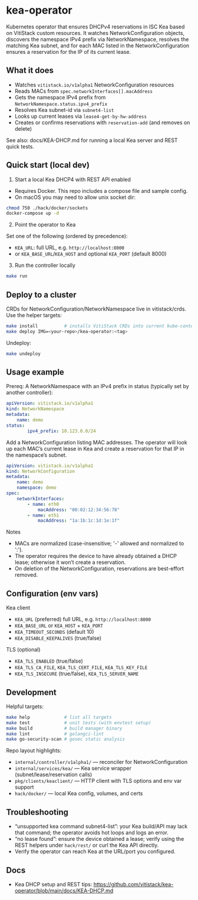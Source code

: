 # kea-operator

Kubernetes operator that ensures DHCPv4 reservations in ISC Kea based on VitiStack custom resources. It watches NetworkConfiguration objects, discovers the namespace IPv4 prefix via NetworkNamespace, resolves the matching Kea subnet, and for each MAC listed in the NetworkConfiguration ensures a reservation for the IP of its current lease.

## What it does

- Watches `vitistack.io/v1alpha1` NetworkConfiguration resources
- Reads MACs from `spec.networkInterfaces[].macAddress`
- Gets the namespace IPv4 prefix from `NetworkNamespace.status.ipv4_prefix`
- Resolves Kea subnet-id via `subnet4-list`
- Looks up current leases via `lease4-get-by-hw-address`
- Creates or confirms reservations with `reservation-add` (and removes on delete)

See also: docs/KEA-DHCP.md for running a local Kea server and REST quick tests.

## Quick start (local dev)

1. Start a local Kea DHCP4 with REST API enabled

- Requires Docker. This repo includes a compose file and sample config.
- On macOS you may need to allow unix socket dir:

```bash
chmod 750 ./hack/docker/sockets
docker-compose up -d
```

2. Point the operator to Kea

Set one of the following (ordered by precedence):

- `KEA_URL`: full URL, e.g. `http://localhost:8000`
- or `KEA_BASE_URL`/`KEA_HOST` and optional `KEA_PORT` (default 8000)

3. Run the controller locally

```bash
make run
```

## Deploy to a cluster

CRDs for NetworkConfiguration/NetworkNamespace live in vitistack/crds. Use the helper targets:

```bash
make install          # installs VitiStack CRDs into current kube-context
make deploy IMG=<your-repo>/kea-operator:<tag>
```

Undeploy:

```bash
make undeploy
```

## Usage example

Prereq: A NetworkNamespace with an IPv4 prefix in status (typically set by another controller):

```yaml
apiVersion: vitistack.io/v1alpha1
kind: NetworkNamespace
metadata:
	name: demo
status:
		ipv4_prefix: 10.123.0.0/24
```

Add a NetworkConfiguration listing MAC addresses. The operator will look up each MAC’s current lease in Kea and create a reservation for that IP in the namespace’s subnet.

```yaml
apiVersion: vitistack.io/v1alpha1
kind: NetworkConfiguration
metadata:
	name: demo
	namespace: demo
spec:
	networkInterfaces:
		- name: eth0
			macAddress: "00:02:12:34:56:78"
		- name: eth1
			macAddress: "1a:1b:1c:1d:1e:1f"
```

Notes

- MACs are normalized (case-insensitive; '-' allowed and normalized to ':').
- The operator requires the device to have already obtained a DHCP lease; otherwise it won’t create a reservation.
- On deletion of the NetworkConfiguration, reservations are best-effort removed.

## Configuration (env vars)

Kea client

- `KEA_URL` (preferred) full URL, e.g. `http://localhost:8000`
- `KEA_BASE_URL` or `KEA_HOST` + `KEA_PORT`
- `KEA_TIMEOUT_SECONDS` (default 10)
- `KEA_DISABLE_KEEPALIVES` (true/false)

TLS (optional)

- `KEA_TLS_ENABLED` (true/false)
- `KEA_TLS_CA_FILE`, `KEA_TLS_CERT_FILE`, `KEA_TLS_KEY_FILE`
- `KEA_TLS_INSECURE` (true/false), `KEA_TLS_SERVER_NAME`

## Development

Helpful targets:

```bash
make help             # list all targets
make test             # unit tests (with envtest setup)
make build            # build manager binary
make lint             # golangci-lint
make go-security-scan # gosec static analysis
```

Repo layout highlights:

- `internal/controller/v1alpha1/` — reconciler for NetworkConfiguration
- `internal/services/kea/` — Kea service wrapper (subnet/lease/reservation calls)
- `pkg/clients/keaclient/` — HTTP client with TLS options and env var support
- `hack/docker/` — local Kea config, volumes, and certs

## Troubleshooting

- “unsupported kea command subnet4-list”: your Kea build/API may lack that command; the operator avoids hot loops and logs an error.
- “no lease found”: ensure the device obtained a lease; verify using the REST helpers under `hack/rest/` or curl the Kea API directly.
- Verify the operator can reach Kea at the URL/port you configured.

## Docs

- Kea DHCP setup and REST tips: https://github.com/vitistack/kea-operator/blob/main/docs/KEA-DHCP.md
